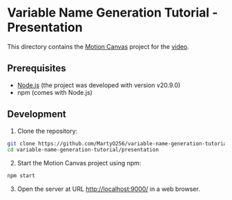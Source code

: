 # Variable Name Generation Tutorial - Presentation

This directory contains the [Motion Canvas](https://motioncanvas.io/) project for the [video](https://youtu.be/3TdDwkXtBd0).

## Prerequisites

- [Node.js](https://nodejs.org/) (the project was developed with version v20.9.0)
- npm (comes with Node.js)

## Development

1. Clone the repository:

```sh
git clone https://github.com/MartyO256/variable-name-generation-tutorial.git
cd variable-name-generation-tutorial/presentation
```

2. Start the Motion Canvas project using npm:

```sh
npm start
```

3. Open the server at URL [http://localhost:9000/](http://localhost:9000/) in a web browser.
